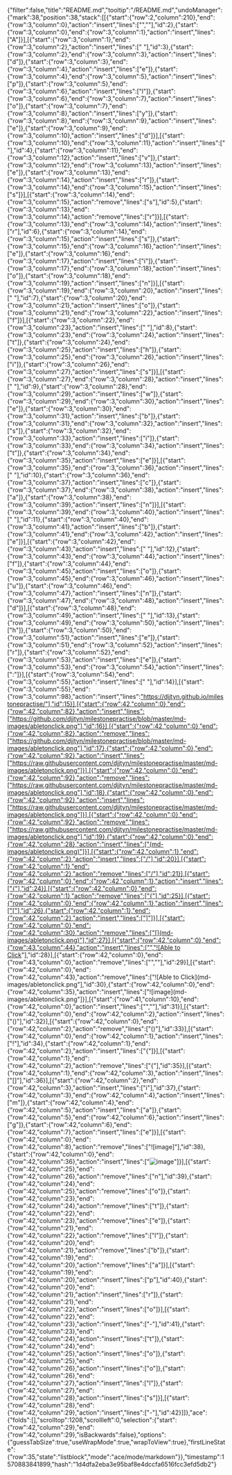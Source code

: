 {"filter":false,"title":"README.md","tooltip":"/README.md","undoManager":{"mark":38,"position":38,"stack":[[{"start":{"row":2,"column":210},"end":{"row":3,"column":0},"action":"insert","lines":["",""],"id":2},{"start":{"row":3,"column":0},"end":{"row":3,"column":1},"action":"insert","lines":["A"]}],[{"start":{"row":3,"column":1},"end":{"row":3,"column":2},"action":"insert","lines":[" "],"id":3},{"start":{"row":3,"column":2},"end":{"row":3,"column":3},"action":"insert","lines":["d"]},{"start":{"row":3,"column":3},"end":{"row":3,"column":4},"action":"insert","lines":["e"]},{"start":{"row":3,"column":4},"end":{"row":3,"column":5},"action":"insert","lines":["p"]},{"start":{"row":3,"column":5},"end":{"row":3,"column":6},"action":"insert","lines":["l"]},{"start":{"row":3,"column":6},"end":{"row":3,"column":7},"action":"insert","lines":["o"]},{"start":{"row":3,"column":7},"end":{"row":3,"column":8},"action":"insert","lines":["y"]},{"start":{"row":3,"column":8},"end":{"row":3,"column":9},"action":"insert","lines":["e"]},{"start":{"row":3,"column":9},"end":{"row":3,"column":10},"action":"insert","lines":["d"]}],[{"start":{"row":3,"column":10},"end":{"row":3,"column":11},"action":"insert","lines":[" "],"id":4},{"start":{"row":3,"column":11},"end":{"row":3,"column":12},"action":"insert","lines":["v"]},{"start":{"row":3,"column":12},"end":{"row":3,"column":13},"action":"insert","lines":["e"]},{"start":{"row":3,"column":13},"end":{"row":3,"column":14},"action":"insert","lines":["r"]},{"start":{"row":3,"column":14},"end":{"row":3,"column":15},"action":"insert","lines":["s"]}],[{"start":{"row":3,"column":14},"end":{"row":3,"column":15},"action":"remove","lines":["s"],"id":5},{"start":{"row":3,"column":13},"end":{"row":3,"column":14},"action":"remove","lines":["r"]}],[{"start":{"row":3,"column":13},"end":{"row":3,"column":14},"action":"insert","lines":["r"],"id":6},{"start":{"row":3,"column":14},"end":{"row":3,"column":15},"action":"insert","lines":["s"]},{"start":{"row":3,"column":15},"end":{"row":3,"column":16},"action":"insert","lines":["e"]},{"start":{"row":3,"column":16},"end":{"row":3,"column":17},"action":"insert","lines":["i"]},{"start":{"row":3,"column":17},"end":{"row":3,"column":18},"action":"insert","lines":["o"]},{"start":{"row":3,"column":18},"end":{"row":3,"column":19},"action":"insert","lines":["n"]}],[{"start":{"row":3,"column":19},"end":{"row":3,"column":20},"action":"insert","lines":[" "],"id":7},{"start":{"row":3,"column":20},"end":{"row":3,"column":21},"action":"insert","lines":["o"]},{"start":{"row":3,"column":21},"end":{"row":3,"column":22},"action":"insert","lines":["f"]}],[{"start":{"row":3,"column":22},"end":{"row":3,"column":23},"action":"insert","lines":[" "],"id":8},{"start":{"row":3,"column":23},"end":{"row":3,"column":24},"action":"insert","lines":["t"]},{"start":{"row":3,"column":24},"end":{"row":3,"column":25},"action":"insert","lines":["h"]},{"start":{"row":3,"column":25},"end":{"row":3,"column":26},"action":"insert","lines":["i"]},{"start":{"row":3,"column":26},"end":{"row":3,"column":27},"action":"insert","lines":["s"]}],[{"start":{"row":3,"column":27},"end":{"row":3,"column":28},"action":"insert","lines":[" "],"id":9},{"start":{"row":3,"column":28},"end":{"row":3,"column":29},"action":"insert","lines":["w"]},{"start":{"row":3,"column":29},"end":{"row":3,"column":30},"action":"insert","lines":["e"]},{"start":{"row":3,"column":30},"end":{"row":3,"column":31},"action":"insert","lines":["b"]},{"start":{"row":3,"column":31},"end":{"row":3,"column":32},"action":"insert","lines":["s"]},{"start":{"row":3,"column":32},"end":{"row":3,"column":33},"action":"insert","lines":["i"]},{"start":{"row":3,"column":33},"end":{"row":3,"column":34},"action":"insert","lines":["t"]},{"start":{"row":3,"column":34},"end":{"row":3,"column":35},"action":"insert","lines":["e"]}],[{"start":{"row":3,"column":35},"end":{"row":3,"column":36},"action":"insert","lines":[" "],"id":10},{"start":{"row":3,"column":36},"end":{"row":3,"column":37},"action":"insert","lines":["c"]},{"start":{"row":3,"column":37},"end":{"row":3,"column":38},"action":"insert","lines":["a"]},{"start":{"row":3,"column":38},"end":{"row":3,"column":39},"action":"insert","lines":["n"]}],[{"start":{"row":3,"column":39},"end":{"row":3,"column":40},"action":"insert","lines":[" "],"id":11},{"start":{"row":3,"column":40},"end":{"row":3,"column":41},"action":"insert","lines":["b"]},{"start":{"row":3,"column":41},"end":{"row":3,"column":42},"action":"insert","lines":["e"]}],[{"start":{"row":3,"column":42},"end":{"row":3,"column":43},"action":"insert","lines":[" "],"id":12},{"start":{"row":3,"column":43},"end":{"row":3,"column":44},"action":"insert","lines":["f"]},{"start":{"row":3,"column":44},"end":{"row":3,"column":45},"action":"insert","lines":["o"]},{"start":{"row":3,"column":45},"end":{"row":3,"column":46},"action":"insert","lines":["u"]},{"start":{"row":3,"column":46},"end":{"row":3,"column":47},"action":"insert","lines":["n"]},{"start":{"row":3,"column":47},"end":{"row":3,"column":48},"action":"insert","lines":["d"]}],[{"start":{"row":3,"column":48},"end":{"row":3,"column":49},"action":"insert","lines":[" "],"id":13},{"start":{"row":3,"column":49},"end":{"row":3,"column":50},"action":"insert","lines":["h"]},{"start":{"row":3,"column":50},"end":{"row":3,"column":51},"action":"insert","lines":["e"]},{"start":{"row":3,"column":51},"end":{"row":3,"column":52},"action":"insert","lines":["r"]},{"start":{"row":3,"column":52},"end":{"row":3,"column":53},"action":"insert","lines":["e"]},{"start":{"row":3,"column":53},"end":{"row":3,"column":54},"action":"insert","lines":[":"]}],[{"start":{"row":3,"column":54},"end":{"row":3,"column":55},"action":"insert","lines":[" "],"id":14}],[{"start":{"row":3,"column":55},"end":{"row":3,"column":98},"action":"insert","lines":["https://djjtyn.github.io/milestonepractise/"],"id":15}],[{"start":{"row":42,"column":0},"end":{"row":42,"column":82},"action":"insert","lines":["https://github.com/djjtyn/milestonepractise/blob/master/md-images/abletonclick.png"],"id":16}],[{"start":{"row":42,"column":0},"end":{"row":42,"column":82},"action":"remove","lines":["https://github.com/djjtyn/milestonepractise/blob/master/md-images/abletonclick.png"],"id":17},{"start":{"row":42,"column":0},"end":{"row":42,"column":92},"action":"insert","lines":["https://raw.githubusercontent.com/djjtyn/milestonepractise/master/md-images/abletonclick.png"]}],[{"start":{"row":42,"column":0},"end":{"row":42,"column":92},"action":"remove","lines":["https://raw.githubusercontent.com/djjtyn/milestonepractise/master/md-images/abletonclick.png"],"id":18},{"start":{"row":42,"column":0},"end":{"row":42,"column":92},"action":"insert","lines":["https://raw.githubusercontent.com/djjtyn/milestonepractise/master/md-images/abletonclick.png"]}],[{"start":{"row":42,"column":0},"end":{"row":42,"column":92},"action":"remove","lines":["https://raw.githubusercontent.com/djjtyn/milestonepractise/master/md-images/abletonclick.png"],"id":19},{"start":{"row":42,"column":0},"end":{"row":42,"column":28},"action":"insert","lines":["(md-images/abletonclick.png)"]}],[{"start":{"row":42,"column":1},"end":{"row":42,"column":2},"action":"insert","lines":["/"],"id":20}],[{"start":{"row":42,"column":1},"end":{"row":42,"column":2},"action":"remove","lines":["/"],"id":21}],[{"start":{"row":42,"column":0},"end":{"row":42,"column":1},"action":"insert","lines":["{"],"id":24}],[{"start":{"row":42,"column":0},"end":{"row":42,"column":1},"action":"remove","lines":["{"],"id":25}],[{"start":{"row":42,"column":0},"end":{"row":42,"column":1},"action":"insert","lines":["["],"id":26},{"start":{"row":42,"column":1},"end":{"row":42,"column":2},"action":"insert","lines":["]"]}],[{"start":{"row":42,"column":0},"end":{"row":42,"column":30},"action":"remove","lines":["[](md-images/abletonclick.png)"],"id":27}],[{"start":{"row":42,"column":0},"end":{"row":43,"column":44},"action":"insert","lines":["","![Able to Click](md-images/abletonclick.png)"],"id":28}],[{"start":{"row":42,"column":0},"end":{"row":43,"column":0},"action":"remove","lines":["",""],"id":29}],[{"start":{"row":42,"column":0},"end":{"row":42,"column":43},"action":"remove","lines":["![Able to Click](md-images/abletonclick.png"],"id":30},{"start":{"row":42,"column":0},"end":{"row":42,"column":35},"action":"insert","lines":["![image](md-images/abletonclick.png"]}],[{"start":{"row":41,"column":10},"end":{"row":42,"column":0},"action":"insert","lines":["",""],"id":31}],[{"start":{"row":42,"column":0},"end":{"row":42,"column":2},"action":"insert","lines":["()"],"id":32}],[{"start":{"row":42,"column":0},"end":{"row":42,"column":2},"action":"remove","lines":["()"],"id":33}],[{"start":{"row":42,"column":0},"end":{"row":42,"column":1},"action":"insert","lines":["!"],"id":34},{"start":{"row":42,"column":1},"end":{"row":42,"column":2},"action":"insert","lines":["{"]}],[{"start":{"row":42,"column":1},"end":{"row":42,"column":2},"action":"remove","lines":["{"],"id":35}],[{"start":{"row":42,"column":1},"end":{"row":42,"column":3},"action":"insert","lines":["[]"],"id":36}],[{"start":{"row":42,"column":2},"end":{"row":42,"column":3},"action":"insert","lines":["i"],"id":37},{"start":{"row":42,"column":3},"end":{"row":42,"column":4},"action":"insert","lines":["m"]},{"start":{"row":42,"column":4},"end":{"row":42,"column":5},"action":"insert","lines":["a"]},{"start":{"row":42,"column":5},"end":{"row":42,"column":6},"action":"insert","lines":["g"]},{"start":{"row":42,"column":6},"end":{"row":42,"column":7},"action":"insert","lines":["e"]}],[{"start":{"row":42,"column":0},"end":{"row":42,"column":8},"action":"remove","lines":["![image]"],"id":38},{"start":{"row":42,"column":0},"end":{"row":42,"column":36},"action":"insert","lines":["![image](md-images/abletonclick.png)"]}],[{"start":{"row":42,"column":25},"end":{"row":42,"column":26},"action":"remove","lines":["n"],"id":39},{"start":{"row":42,"column":24},"end":{"row":42,"column":25},"action":"remove","lines":["o"]},{"start":{"row":42,"column":23},"end":{"row":42,"column":24},"action":"remove","lines":["t"]},{"start":{"row":42,"column":22},"end":{"row":42,"column":23},"action":"remove","lines":["e"]},{"start":{"row":42,"column":21},"end":{"row":42,"column":22},"action":"remove","lines":["l"]},{"start":{"row":42,"column":20},"end":{"row":42,"column":21},"action":"remove","lines":["b"]},{"start":{"row":42,"column":19},"end":{"row":42,"column":20},"action":"remove","lines":["a"]}],[{"start":{"row":42,"column":19},"end":{"row":42,"column":20},"action":"insert","lines":["p"],"id":40},{"start":{"row":42,"column":20},"end":{"row":42,"column":21},"action":"insert","lines":["r"]},{"start":{"row":42,"column":21},"end":{"row":42,"column":22},"action":"insert","lines":["o"]}],[{"start":{"row":42,"column":22},"end":{"row":42,"column":23},"action":"insert","lines":["-"],"id":41},{"start":{"row":42,"column":23},"end":{"row":42,"column":24},"action":"insert","lines":["t"]},{"start":{"row":42,"column":24},"end":{"row":42,"column":25},"action":"insert","lines":["o"]},{"start":{"row":42,"column":25},"end":{"row":42,"column":26},"action":"insert","lines":["o"]},{"start":{"row":42,"column":26},"end":{"row":42,"column":27},"action":"insert","lines":["l"]},{"start":{"row":42,"column":27},"end":{"row":42,"column":28},"action":"insert","lines":["s"]}],[{"start":{"row":42,"column":28},"end":{"row":42,"column":29},"action":"insert","lines":["-"],"id":42}]]},"ace":{"folds":[],"scrolltop":1208,"scrollleft":0,"selection":{"start":{"row":42,"column":29},"end":{"row":42,"column":29},"isBackwards":false},"options":{"guessTabSize":true,"useWrapMode":true,"wrapToView":true},"firstLineState":{"row":35,"state":"listblock","mode":"ace/mode/markdown"}},"timestamp":1570883841899,"hash":"1d4dfa2eba3e95baf8e4dccfa6516fcc3efd5db2"}